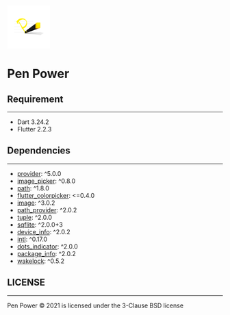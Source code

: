 

<img src="./assets/icon/pen_power_icon_google_play.png" alt="Pen Power" title="Pen Power icon" width="100" height="" />

**Pen Power**
===
## Requirement
***
* Dart 3.24.2
* Flutter 2.2.3
## Dependencies
***
* [provider](https://pub.dev/packages/provider): ^5.0.0
* [image_picker](https://pub.dev/packages/image_picker): ^0.8.0
* [path](https://pub.dev/packages/path): ^1.8.0
* [flutter_colorpicker](https://pub.dev/packages/flutter_colorpicker): <=0.4.0
* [image](https://pub.dev/packages/image): ^3.0.2
* [path_provider](https://pub.dev/packages/path_provider): ^2.0.2
* [tuple](https://pub.dev/packages/tuple): ^2.0.0
* [sqflite](https://pub.dev/packages/sqflite): ^2.0.0+3
* [device_info](https://pub.dev/packages/device_info): ^2.0.2
* [intl](https://pub.dev/packages/intl): ^0.17.0
* [dots_indicator](https://pub.dev/packages/dots_indicator): ^2.0.0
* [package_info](package_info): ^2.0.2
* [wakelock](https://pub.dev/packages/wakelock): ^0.5.2

## LICENSE
***
Pen Power © 2021 is licensed under the 3-Clause BSD license
